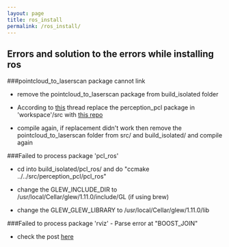 ```yaml
---
layout: page
title: ros_install 
permalink: /ros_install/
---
```


Errors and solution to the errors while installing ros
---------------------

###pointcloud_to_laserscan package cannot link

* remove the pointcloud_to_laserscan package from build_isolated folder

* According to [this](https://github.com/ros-perception/perception_pcl/issues/71) thread replace the perception_pcl package in 'workspace'/src with [this repo](https://github.com/ros-perception/perception_pcl)

* compile again, if replacement didn't work then remove the pointcloud_to_laserscan folder from src/ and build_isolated/ and compile again

###Failed to process package 'pcl_ros'

* cd into build_isolated/pcl_ros/ and do "ccmake ../../src/perception_pcl/pcl_ros"

* change the GLEW_INCLUDE_DIR to /usr/local/Cellar/glew/1.11.0/include/GL (if using brew)

* change the GLEW_GLEW_LIBRARY to /usr/local/Cellar/glew/1.11.0/lib

###Failed to process package 'rviz' - Parse error at "BOOST_JOIN"

* check the post [here](http://answers.ros.org/question/56056/boost-error-building-catkin-on-os-x/)


